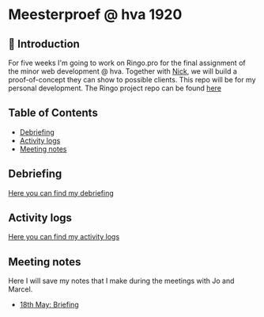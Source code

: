 # Meesterproef @ hva 1920

<!-- ![Screenshot van autoMATE](./img/automate-screenshot.png) -->

## 👾 Introduction

For five weeks I'm going to work on Ringo.pro for the final assignment of the minor web development @ hva. Together with [Nick](https://github.com/CountNick), we will build a proof-of-concept they can show to possible clients. This repo will be for my personal development. The Ringo project repo can be found [here](https://github.com/CountNick/Ringo.Pro)

## Table of Contents

- [Debriefing](#debriefing)
- [Activity logs](#logboek)
- [Meeting notes](#meeting-notes)

## Debriefing

[Here you can find my debriefing](https://github.com/martendebruijn/meesterproef-1920/blob/master/Debriefing.md)

## Activity logs

[Here you can find my activity logs](https://github.com/martendebruijn/meesterproef-1920/blob/master/logboek.md)

## Meeting notes

Here I will save my notes that I make during the meetings with Jo and Marcel.

- [18th May: Briefing](https://github.com/martendebruijn/meesterproef-1920/blob/master/18-05-briefing.md)
